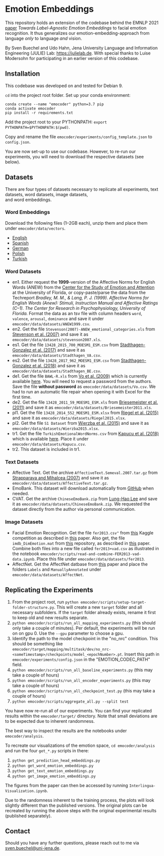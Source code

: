 # Emotion Embeddings

This repository holds an extension of the codebase behind the EMNLP 2021 
[paper](http://doi.org/10.18653/v1/2021.emnlp-main.728) 
*Towards Label-Agnostic Emotion Embeddings* to facial emotion recognition. It thus generalizes our 
emotion-embedding-approach from language _only_ to language _and_ vision.

By Sven Buechel and Udo Hahn, Jena University Language and Information Engineering (JULIE) Lab: https://julielab.de. With special thanks to 
Luise Modersohn for participating in an earlier version of this codebase.

## Installation
This codebase was developed on and tested for Debian 9.

`cd` into the project root folder. Set up your conda environment: 
```
conda create --name "emocoder" python=3.7 pip
conda activate emocoder
pip install -r requirements.txt
```

Add the project root to your PYTHONPATH: `export PYTHONPATH=$PYTHONPATH:$(pwd)`.

Copy and rename the file `emocoder/experiments/config_template.json` to `config.json`.

You are now set-up to use our codebase. However, to re-run our experiments, you will need to download the respective 
datasets (see below).


## Datasets

There are four types of datasets necessary to replicate all experiments, text datasets, word datasets, image datasets,  
and word embeddings.

### Word Embeddings

Download the following files (1–2GB each), unzip them and place them under `emocoder/data/vectors`.

- [English](https://dl.fbaipublicfiles.com/fasttext/vectors-english/crawl-300d-2M.vec.zip)
- [Spanish](https://dl.fbaipublicfiles.com/fasttext/vectors-crawl/cc.es.300.vec.gz)
- [German](https://dl.fbaipublicfiles.com/fasttext/vectors-crawl/cc.de.300.vec.gz)
- [Polish](https://dl.fbaipublicfiles.com/fasttext/vectors-crawl/cc.pl.300.vec.gz)
- [Turkish](https://dl.fbaipublicfiles.com/fasttext/vectors-crawl/cc.tr.300.vec.gz)


### Word Datasets

- en1. Either request the **1999**-version of the Affective Norms for English Words (ANEW) from the 
[Center for the Study of Emotion and Attention](https://csea.phhp.ufl.edu/Media.html#bottommedia) at the University 
of Florida, or copy-paste/parse the data from the Techreport  *Bradley, M. M., & Lang, P. J. (1999). Affective Norms 
for English Words (Anew): Stimuli, Instruction Manual and Affective Ratings (C–1). The Center for Research in 
Psychophysiology, University of Florida.* Format the data as an tsv file with column headers `word`, `valence`, 
`arousal`, `dominance` and save it under `emocoder/data/datasets/ANEW1999.csv`.
- en2. Get the file `Stevenson(2007)-ANEW_emotional_categories.xls` from [Stevenson et al. (2007)](https://doi.org/10.3758/BF03192999)
 and save it as `emocoder/data/datasets/stevenson2007.xls`.
- es1. Get the file `13428_2015_700_MOESM1_ESM.csv` from [Stadthagen-Gonzalez et al. (2017)](https://doi.org/10.3758/BF03192999) 
and save it as `emocoder/data/datasets/Stadthagen_VA.csv`.
- es2. Get the file `13428_2017_962_MOESM1_ESM.csv` from [Stadthagen-Gonzalez et al. (2018)](https://doi.org/10.3758/s13428-017-0962-y) 
and save it as `emocoder/data/datasets/Stadthagen_BE.csv`.
- de1. Get the file `BAWL-R.xls` from [Vo et al. (2009)](https://doi.org/10.3758/BRM.41.2.534) which is currently available 
[here](https://www.ewi-psy.fu-berlin.de/einrichtungen/arbeitsbereiche/allgpsy/Download/BAWL/index.html). 
You will need to request a password from the authors. Save the file **without password** as 
`emocoder/data/datasets/Vo.csv`. We had to run an automatic file repair when opening it with Excel for the 
first time.
- de2. Get the file  `13428_2011_59_MOESM1_ESM.xls` from [Briesemeister et al. (2011)](https://doi.org/10.3758/s13428-011-0059-y) 
and save it as `emocoder/data/datasets/Briesemeister2011.xls`.
- pl1. Get the file `13428_2014_552_MOESM1_ESM.xlsx` from [Riegel et al. (2015)](https://doi.org/10.3758/s13428-014-0552-1) and 
save it as `emocoder/data/datasets/Riegel2015.xlsx`.
- pl2. Get the file `S1 Dataset` from [Wierzba et al. (2015)](https://doi.org/10.1371/journal.pone.0132305) 
and save it as `emocoder/data/datasets/Wierzba2015.xlsx`.
- tr1. Get the file `TurkishEmotionalWordNorms.csv` from [Kapucu et al. (2018)](https://doi.org/10.1177/0033294118814722) 
 which is available [here](https://osf.io/rxtdm/). Place it under `emocoder/data/datasets/Kapucu.csv`.
- tr2. This dataset is included in tr1.

### Text Datasets
- Affective Text. Get the archive `AffectiveText.Semeval.2007.tar.gz` from [Strapparava and Mihalcea (2007)](http://web.eecs.umich.edu/~mihalcea/affectivetext/)
and save it as `emocoder/data/datasets/AffectiveText.tar.gz`.
- EmoBank. This dataset will download automatically from [GitHub](https://github.com/JULIELab/EmoBank) when needed.
- CVAT. Get the archive `ChineseEmoBank.zip` from [Lung-Hao Lee](https://www.lhlee.net) and save it as 
`emocoder/data/datasets/ChineseEmoBank.zip`. We requested the dataset directly from the author via personal communication.

### Image Datasets
- Facial Emotion Recognition. Get the file `fer2013.csv"` from
    [this](https://www.kaggle.com/c/challenges-in-representation-learning-facial-expression-recognition-challenge) Kaggle
    competition as described in [this](https://arxiv.org/pdf/1307.0414.pdf) paper. Also get, the file `imdb_DimEmotion.mat`
    from [this](https://github.com/aimerykong/Dimensional-Emotion-Analysis-of-Facial-Expression) repository, as 
    described in [this](https://doi.org/10.1016/j.neucom.2020.01.067) paper. Combine both files into a new file called 
    `fer2013+vad.csv` as illustrated in the notebook `emocoder/scripts/read-and-combine-FER2013-vad-data.ipynb`.
    Place this file under `emocoder/data/datasets/fer2013`.
- AffectNet. Get the AffectNet datbase from [this](https://doi.org/10.1109/TAFFC.2017.2740923) paper and place the 
    folders `Labels` and `ManuallyAnnotated`  under `emocoder/data/datasets/AffectNet`.

## Replicating the Experiments

1. From the project root, run `python emocoder/scripts/setup-target-folder-structure.py`. This will create a new `target`
folder and all necessary subfolders. If the `target` folder already exists, rename it first to keep old and new 
    results separate. 
2. `python emocoder/scripts/run_all_mapping_experiments.py` (this should only take a couple of minutes). Per default, the experiments will be run on on gpu 0. Use the `--gpu` parameter to choose a gpu.
3. Identify the path to the model checkpoint in the "no_nrc" condition. This should be something like 
    `emocoder/target/mapping/multitask/dev/no_nrc-<someTimestamp>/checkpoints/model_<epochNumber>.pt`. Insert this path 
    in `emocoder/experiments/config.json` in the "EMOTION_CODEC_PATH" field.
4. `python emocoder/scripts/run_all_baseline_experiments.py` (this may take a couple of hours)
5. `python emocoder/scripts/run_all_encoder_experiments.py` (this may take a couple of hours)
6. `python emocoder/scripts/run_all_checkpoint_test.py` (this may take a couple of hours)
7. `python emocoder/scripts/aggregate_all.py --split test`

You have now re-run all of our experiments. You can find your replicated results within the `emocoder/target/` directory.
Note that small deviations are to be expected due to inherent randomness.

The best way to inspect the results are the notebooks under `emocoder/analysis`.

To recreate our visualizations of the emotion space, `cd emocoder/analysis` and run the four `get_*.py` scripts in there:
1. `python get_prediction_head_embeddings.py`
2. `python get_word_emotion_embeddings.py`
3. `python get_text_emotion_embeddings.py`
4. `python get_image_emotion_embeddings.py`

The figures from the paper can then be accessed by running `Interlingua-Visualization.ipynb`.

Due to the randomness inherent to the training process, the plots will look slightly different than the published versions. The original plots can be recreated by
running the above steps with the original experimental results (published separately).

## Contact

Should you have any further questions, please reach out to me via sven.buechel@uni-jena.de.